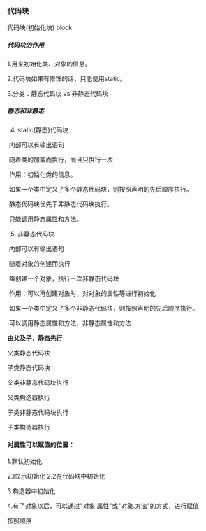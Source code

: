 ### 代码块

代码块(初始化块)   block

##### 代码块的作用

1.用来初始化类、对象的信息。

2.代码块如果有修饰的话，只能使用static。

3.分类：静态代码块 vs 非静态代码块



##### 静态和非静态

4. static(静态)代码块

​	内部可以有输出语句

​	随着类的加载而执行，而且只执行一次

​	作用：初始化类的信息。

​	如果一个类中定义了多个静态代码块，则按照声明的先后顺序执行。

​	静态代码块优先于非静态代码块执行。

​	只能调用静态属性和方法。



5. 非静态代码块

​	内部可以有输出语句

​	随着对象的创建而执行

​	每创建一个对象，执行一次非静态代码块

​	作用：可以再创建对象时，对对象的属性等进行初始化

​	如果一个类中定义了多个非静态代码块，则按照声明的先后顺序执行。

​	可以调用静态属性和方法，非静态属性和方法



**由父及子，静态先行**

父类静态代码块

子类静态代码块

父类非静态代码块执行

父类构造器执行

子类非静态代码块执行

子类构造器执行



#### 对属性可以赋值的位置：

1.默认初始化

2.1显示初始化	2.2在代码块中初始化

3.构造器中初始化

4.有了对象以后，可以通过"对象.属性"或"对象.方法"的方式，进行赋值



按照顺序